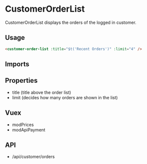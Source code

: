 # CustomerOrderList
CustomerOrderList displays the orders of the logged in customer.
## Usage
```html
<customer-order-list :title="$t('Recent Orders')" :limit="4" />
```

## Imports

## Properties
- title (title above the order list)
- limit (decides how many orders are shown in the list)

## Vuex
- modPrices
- modApiPayment

## API
- /api/customer/orders

